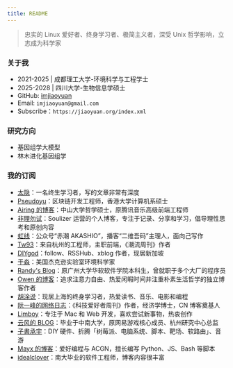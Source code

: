 ```yaml
---
title: README
---
```


> 忠实的 Linux 爱好者、终身学习者、极简主义者，深受 Unix 哲学影响，立志成为科学家

### 关于我
- 2021-2025 | 成都理工大学-环境科学与工程学士
- 2025-2028 | 四川大学-生物信息学硕士
- GitHub: [imjiaoyuan](https://github.com/imjiaoyuan)
- Email: `imjiaoyuan@gmail.com`
- Subscribe：`https://jiaoyuan.org/index.xml`

### 研究方向
- 基因组学大模型
- 林木进化基因组学

### 我的订阅

- [太隐](https://wangyurui.com)：一名终生学习者，写的文章非常有深度
- [Pseudoyu](https://pseudoyu.com/)：区块链开发工程师，香港大学计算机系硕士
- [Airing 的博客](https://blog.ursb.me/)：中山大学哲学硕士，原腾讯音乐高级前端工程师
- [非理勿试](https://www.ntiy.com/)：Soulizer 运营的个人博客，专注于记录、分享和学习，倡导理性思考和原创内容
- [虹线](https://1q43.blog/)：公众号“赤潮 AKASHIO”，播客“二维吾码”主理人，面向己写作
- [Tw93](https://tw93.fun/)：来自杭州的工程师，主职前端，《潮流周刊》作者
- [DIYgod](https://diygod.cc/)：follow、RSSHub、xblog 作者，现居新加坡
- [于淼](https://yufree.cn/)：美国杰克逊实验室环境科学家
- [Randy's Blog](https://lutaonan.com/)：原广州大学华软软件学院本科生，曾就职于多个大厂的程序员
- [Owen 的博客](https://www.owenyoung.com/)：追求注意力自由、热爱闲暇时间并注重朴素生活哲学的独立博客作者
- [胡涂说](https://hutusi.com/)：现居上海的终身学习者，热爱读书、音乐、电影和编程
- [阮一峰的网络日志](https://www.ruanyifeng.com/)：《科技爱好者周刊》作者，经济学博士，CN 博客奠基人
- [Limboy](https://limboy.me/)：专注于 Mac 和 Web 开发，喜欢尝试新事物，热衷创作
- [云风的 BLOG](https://blog.codingnow.com/)：毕业于中南大学，原网易游戏核心成员、杭州研究中心总监
- [子書承宇](https://zishu.is-cool.dev)：DIY 硬件、折腾「树莓派、电脑系统、脚本、靶场、软路由」、音游
- [Mayx 的博客](https://mabbs.github.io/)：爱好编程与 ACGN，擅长编写 Python、JS、Bash 等脚本
- [idealclover](https://idealclover.top)：南大毕业的软件工程师，博客内容很丰富

<script src="https://giscus.app/client.js"
        data-repo="imjiaoyuan/imjiaoyuan.github.io"
        data-repo-id="R_kgDONrKDQg"
        data-category="Announcements"
        data-category-id="DIC_kwDONrKDQs4CmDl9"
        data-mapping="specific"
        data-term="README"
        data-strict="0"
        data-reactions-enabled="0"
        data-emit-metadata="0"
        data-input-position="bottom"
        data-theme="light"
        data-lang="en"
        crossorigin="anonymous"
        async>
</script>